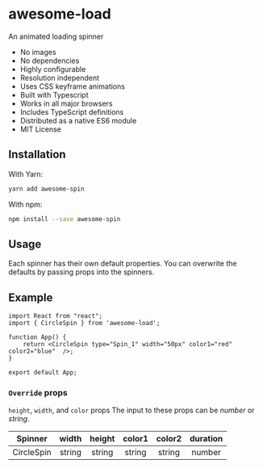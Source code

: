 # awesome-load

An animated loading spinner

 * No images
 * No dependencies
 * Highly configurable
 * Resolution independent
 * Uses CSS keyframe animations
 * Built with Typescript
 * Works in all major browsers
 * Includes TypeScript definitions
 * Distributed as a native ES6 module
 * MIT License

## Installation
With Yarn:
```bash
yarn add awesome-spin
```
With npm:
```bash
npm install --save awesome-spin
```

## Usage
Each spinner has their own default properties. You can overwrite the defaults by passing props into the spinners.

## Example
```tsx
import React from "react";
import { CircleSpin } from 'awesome-load';

function App() {
	return <CircleSpin type="Spin_1" width="50px" color1="red" color2="blue"  />;
}

export default App;
```

### `Override` props
`height`, `width`, and `color` props
The input to these props can be _number_ or _string_.

| Spinner | width | height | color1 | color2 | duration |
| :------------: | :------------: | :------------: | :------------: | :------------: | :------------: |
| CircleSpin | string | string | string | string | number |
